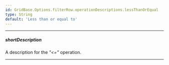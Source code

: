 ```yaml
---
id: GridBase.Options.filterRow.operationDescriptions.lessThanOrEqual
type: String
default: 'Less than or equal to'
---
```

---
##### shortDescription
A description for the *"<="* operation.

---
